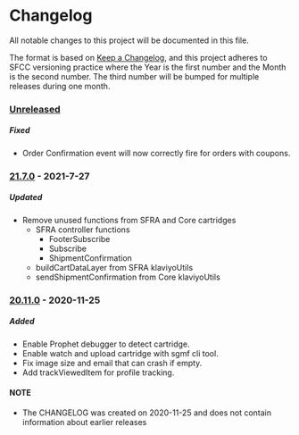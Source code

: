 # Changelog
All notable changes to this project will be documented in this file.

The format is based on [Keep a Changelog](https://keepachangelog.com/en/1.0.0/),
and this project adheres to SFCC versioning practice where the Year is the
first number and the Month is the second number. The third number will be
bumped for multiple releases during one month.

### [Unreleased]
##### Fixed
- Order Confirmation event will now correctly fire for orders with coupons.

### [21.7.0] - 2021-7-27
##### Updated
- Remove unused functions from SFRA and Core cartridges
    - SFRA controller functions
        - FooterSubscribe
        - Subscribe
        - ShipmentConfirmation
    - buildCartDataLayer from SFRA klaviyoUtils
    - sendShipmentConfirmation from Core klaviyoUtils

### [20.11.0] - 2020-11-25
##### Added
- Enable Prophet debugger to detect cartridge.
- Enable watch and upload cartridge with sgmf cli tool.
- Fix image size and email that can crash if empty.
- Add trackViewedItem for profile tracking.

[Unreleased]: https://github.com/SalesforceCommerceCloud/link_klaviyo/compare/release-21.7.0...HEAD
[21.7.0]: https://github.com/SalesforceCommerceCloud/link_klaviyo/compare/release-20.11.0...release-21.7.0
[20.11.0]: https://github.com/SalesforceCommerceCloud/link_klaviyo/compare/release-20.1.0...release-20.11.0
[20.1.0]: https://github.com/SalesforceCommerceCloud/link_klaviyo/compare/da798cc8d3aeda9465bc9c4bb65d5184e4116e4f...release-20.1.0

#### NOTE
- The CHANGELOG was created on 2020-11-25 and does not contain information about earlier releases
